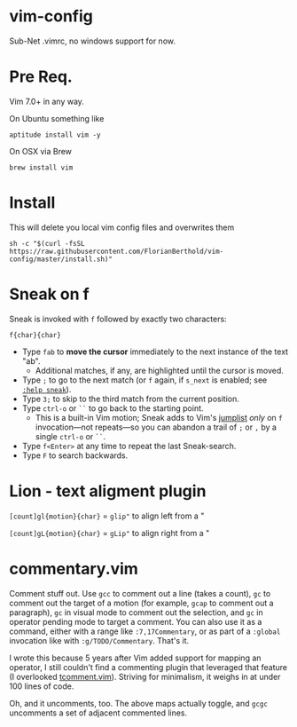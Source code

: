 # vim-config
Sub-Net .vimrc, no windows support for now.

# Pre Req.
Vim 7.0+ in any way.

On Ubuntu something like
```
aptitude install vim -y
```

On OSX via Brew
```
brew install vim
```

# Install
This will delete you local vim config files and overwrites them
```
sh -c "$(curl -fsSL https://raw.githubusercontent.com/FlorianBerthold/vim-config/master/install.sh)"
```

# Sneak on f
Sneak is invoked with `f` followed by exactly two characters:

    f{char}{char}

* Type `fab` to **move the cursor** immediately to the next instance of the text "ab".
    * Additional matches, if any, are highlighted until the cursor is moved.
* Type `;` to go to the next match (or `f` again, if `s_next` is enabled; see [`:help sneak`](doc/sneak.txt)).
* Type `3;` to skip to the third match from the current position.
* Type `ctrl-o` or ``` `` ``` to go back to the starting point.
    * This is a built-in Vim motion; Sneak adds to Vim's [jumplist](http://vimdoc.sourceforge.net/htmldoc/motion.html#jumplist)
      *only* on `f` invocation—not repeats—so you can
      abandon a trail of `;` or `,` by a single `ctrl-o` or ``` `` ```.
* Type `f<Enter>` at any time to repeat the last Sneak-search.
* Type `F` to search backwards.



# Lion - text aligment plugin
```[count]gl{motion}{char}``` = ```glip"``` to align left from a "

```[count]gL{motion}{char}``` = ```gLip"``` to align right from a "


# commentary.vim

Comment stuff out.  Use `gcc` to comment out a line (takes a count),
`gc` to comment out the target of a motion (for example, `gcap` to
comment out a paragraph), `gc` in visual mode to comment out the selection,
and `gc` in operator pending mode to target a comment.  You can also use
it as a command, either with a range like `:7,17Commentary`, or as part of a
`:global` invocation like with `:g/TODO/Commentary`. That's it.

I wrote this because 5 years after Vim added support for mapping an
operator, I still couldn't find a commenting plugin that leveraged that
feature (I overlooked
[tcomment.vim](https://github.com/tomtom/tcomment_vim)).  Striving for
minimalism, it weighs in at under 100 lines of code.

Oh, and it uncomments, too.  The above maps actually toggle, and `gcgc`
uncomments a set of adjacent commented lines.
